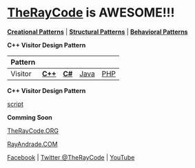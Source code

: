 # [TheRayCode](../../../README.md) is AWESOME!!!

**[Creational Patterns](../README.md)** | **[Structural Patterns](../../Structural/README.md)** | **[Behavioral Patterns](../../Behavioral/README.md)**

**C++ Visitor Design Pattern**

|Pattern|   |   |   |   |
|---|---|---|---|---|
| Visitor | [**C++**](../../../CPP/Behavioral/Visitor/README.md) | [**C#**](../../../Csharp/Behavioral/Visitor/README.md) | [Java](../../../Java/Behavioral/Visitor/README.md) | [PHP](../../../PHP/Behavioral/Visitor/README.md) |

**C++ Visitor Design Pattern**

[script](./script/page01.md)

**Comming Soon** 

[TheRayCode.ORG](https://www.TheRayCode.org)

[RayAndrade.COM](https://www.RayAndrade.com)

[Facebook](https://www.facebook.com/TheRayCode/) | [Twitter @TheRayCode](https://www.twitter.com/TheRayCode/) | [YouTube](https://www.youtube.com/TheRayCode/)
